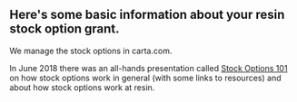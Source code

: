 ## Here's some basic information about your resin stock option grant.

We manage the stock options in carta.com.

In June 2018 there was an all-hands presentation called [Stock Options 101](https://drive.google.com/drive/folders/1gLggEbNspmT4lpnuNoDACcWXDsGO6saM) on how stock options work in general (with some links to resources) and about how stock options work at resin.